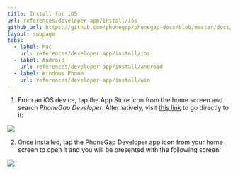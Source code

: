 ```yaml
---
title: Install for iOS
url: references/developer-app/install/ios
github_url: https://github.com/phonegap/phonegap-docs/blob/master/docs/3-references/developer-app/1-install/1-ios.html.md
layout: subpage
tabs:
  - label: Mac
    url: references/developer-app/install/ios
  - label: Android
    url: references/developer-app/install/android
  - label: Windows Phone
    url: references/developer-app/install/win
---
```


1. From an iOS device, tap the App Store icon from the home screen and search *PhoneGap Developer*. Alternatively, 
visit [this link](https://itunes.apple.com/app/id843536693) to go directly to it:  
  
  <img class="mobile-image" src="/images/dev-app-ios-store.png">	

2. Once installed, tap the PhoneGap Developer app icon from your home screen to open it and you will be presented with the following screen:

  <img class="mobile-image" src="/images/dev-app-enter-add.png">

